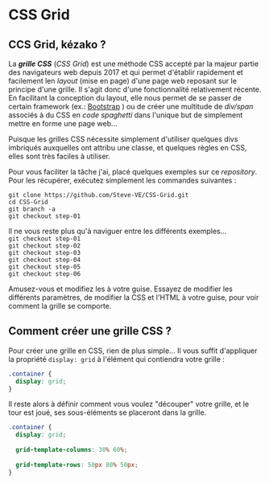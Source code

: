 # CSS Grid

## CCS Grid, kézako ?

La _**grille CSS**_ (*CSS Grid*) est une méthode CSS accepté par la majeur partie des navigateurs web depuis 2017 et qui permet d'établir rapidement et facilement len *layout* (mise en page) d'une page web reposant sur le principe d'une grille.
Il s'agit donc d'une fonctionnalité relativement récente.  
En facilitant la conception du layout, elle nous permet de se passer de certain framework (ex.: [Bootstrap](https://getbootstrap.com/ "Lien pour obtenir Bootstrap") ) ou de créer une multitude de *div/span* associés à du CSS en *code spaghetti* dans l'unique but de simplement mettre en forme une page web...  

Puisque les grilles CSS nécessite simplement d'utiliser quelques divs imbriqués auxquelles ont attribu une classe, et quelques règles en CSS, elles sont très faciles à utiliser.  


Pour vous faciliter la tâche j'ai, placé quelques exemples sur ce *repository*.
Pour les récupérer, exécutez simplement les commandes suivantes :  
```
git clone https://github.com/Steve-VE/CSS-Grid.git
cd CSS-Grid
git branch -a
git checkout step-01
```

Il ne vous reste plus qu'à naviguer entre les différents exemples...  
``` git checkout step-01 ```  
``` git checkout step-02 ```  
``` git checkout step-03 ```  
``` git checkout step-04 ```  
``` git checkout step-05 ```  
``` git checkout step-06 ```  

Amusez-vous et modifiez les à votre guise. Essayez de modifier les différents paramètres, de modifier la CSS et l'HTML à votre guise, pour voir comment la grille se comporte.  



## Comment créer une grille CSS ?
  
Pour créer une grille en CSS, rien de plus simple... Il vous suffit d'appliquer la propriété `display: grid` à l'élément qui contiendra votre grille :  
``` css
.container {
  display: grid;
}
```
Il reste alors à définir comment vous voulez "découper" votre grille, et le tour est joué, ses sous-éléments se placeront dans la grille.
``` css
.container {
  display: grid;
  
  grid-template-columns: 30% 60%;
  
  grid-template-rows: 50px 80% 50px;
}
```

